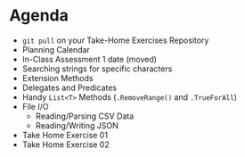 # Agenda

- `git pull` on your Take-Home Exercises Repository
- Planning Calendar
- In-Class Assessment 1 date (moved)
- Searching strings for specific characters
- Extension Methods
- Delegates and Predicates
- Handy `List<T>` Methods (`.RemoveRange()` and `.TrueForAll`)
- File I/O
  - Reading/Parsing CSV Data
  - Reading/Writing JSON
- Take Home Exercise 01
- Take Home Exercise 02

